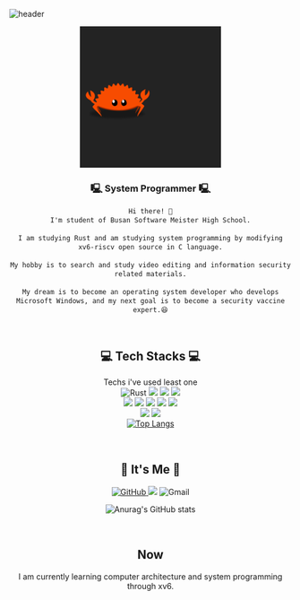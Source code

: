![header](https://capsule-render.vercel.app/api?type=waving&color=FFA500&height=200&descAlign=50&fontAlign=50&section=header&text=KimWang906&fontSize=65&fontColor=2E2E2E&animation=twinkling)

<p align="center">
<img width="50%" src="/crab.gif"/>
</p>
    
<div align="center">
    
### 🖳 System Programmer 🖳
    
    Hi there! 👋
    I'm student of Busan Software Meister High School.
    
    I am studying Rust and am studying system programming by modifying xv6-riscv open source in C language.
    
    My hobby is to search and study video editing and information security related materials.

    My dream is to become an operating system developer who develops Microsoft Windows, and my next goal is to become a security vaccine expert.😆
<br/>
    
## 💻 Tech Stacks 💻
    
Techs i've used least one <br/> 
<img alt="Rust" src="https://img.shields.io/badge/Rust-000000?style=flat-square&logo=rust&logoColor=white"/> <img src="https://img.shields.io/badge/Python-3776AB?style=flat-square&logo=python&logoColor=white"/> <img src="https://img.shields.io/badge/C++-00599C?style=flat-square&logo=c%2B%2B&logoColor=white"/>   <img src="https://img.shields.io/badge/C-A8B9CC?style=flat-square&logo=c&logoColor=white"/> <br/> <img src="https://img.shields.io/badge/HTML-E34F26?style=flat-square&logo=html5&logoColor=white"/> <img src="https://img.shields.io/badge/CSS-1572B6?style=flat-square&logo=css&logoColor=white"/> <img src="https://img.shields.io/badge/JavaScript-F7DF1E?style=flat-square&logo=javascript&logoColor=white"/> <img src="https://img.shields.io/badge/PHP-777BB4?style=flat-square&logo=php&logoColor=white"/> <img src="https://img.shields.io/badge/MySQL-4479A1?style=flat-square&logo=mysql&logoColor=white"/> </br> <img src="https://img.shields.io/badge/Linux-00599C?style=flat-square&logo=linux&logoColor=white"/> <img src="https://img.shields.io/badge/Kali_Linux-557C94?style=flat-square&logo=kalilinux&logoColor=white"/>
<br/>
[![Top Langs](https://github-readme-stats.vercel.app/api/top-langs/?username=anuraghazra&hide=javascript,html,css)](https://github.com/anuraghazra/github-readme-stats)

<br/>

## 🌹 It's Me 🌹
<a href = "https://github.com/KimWang906"><img alt="GitHub" src ="https://img.shields.io/badge/GitHub-181717.svg?&style=for-the-badge&logo=GitHub&logoColor=white"/>
</a>  <a href="https://www.instagram.com/kimwang0009/" target="_blank">
    <img src="https://img.shields.io/badge/Instagram-E4405F?style=flat-square&logo=instagram&logoColor=white"/></a>
<img alt="Gmail" src 
="https://img.shields.io/badge/hyunbin06git@gmail.com-EA4335.svg?&style=for-the-badge&logo=Gmail&logoColor=white"/>

![Anurag's GitHub stats](https://github-readme-stats.vercel.app/api?username=KimWang906&show_icons=true&theme=radical)


<br/>

## Now

I am currently learning computer architecture and system programming through xv6.

</div>
